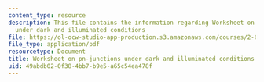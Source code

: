 ```yaml
---
content_type: resource
description: This file contains the information regarding Worksheet on pn-junctions
  under dark and illuminated conditions
file: https://ol-ocw-studio-app-production.s3.amazonaws.com/courses/2-627-fundamentals-of-photovoltaics-fall-2013/49abdb020f384bb7b9e5a65c54ea478f_MIT2_627F13_lec06_handout.pdf
file_type: application/pdf
resourcetype: Document
title: Worksheet on pn-junctions under dark and illuminated conditions
uid: 49abdb02-0f38-4bb7-b9e5-a65c54ea478f
---
```

